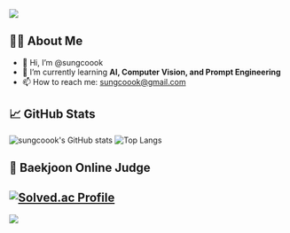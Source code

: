 <!-- 상단 배너 -->
<img src="https://capsule-render.vercel.app/api?type=waving&color=0:2ecc71,100:3498db&height=200&section=header&text=Welcome%20to%20sungcoook's%20GitHub!&fontSize=35" />

## 💁🏻 About Me

- 👋 Hi, I’m @sungcoook  
- 🌱 I’m currently learning **AI, Computer Vision, and Prompt Engineering**  
- 📫 How to reach me: [sungcoook@gmail.com](mailto:sungcoook@gmail.com)  



## 📈 GitHub Stats

![sungcoook's GitHub stats](https://github-readme-stats.vercel.app/api?username=sungcoook&show_icons=true&theme=radical)
![Top Langs](https://github-readme-stats.vercel.app/api/top-langs/?username=sungcoook&layout=compact&theme=tokyonight)


## 🏅 Baekjoon Online Judge

[![Solved.ac Profile](http://mazassumnida.wtf/api/v2/generate_badge?boj=백준아이디)](https://solved.ac/sungcoook/)
---

<!-- 하단 배너 -->
<img src="https://capsule-render.vercel.app/api?type=waving&color=0:3498db,100:2ecc71&height=100&section=footer&text=Thanks%20for%20visiting!&fontSize=20" />
